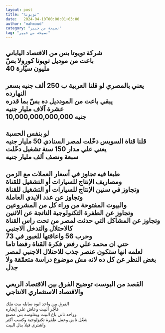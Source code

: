 ```yaml
---
layout: post
title: "تويوتا"
date:   2024-04-10T00:00:01+03:00
author: "mahmoud"
category: "نصيحة من خبير"
tag: "نصيحة من خبير"
---
```



شركة تويوتا بس من الاقتصاد الياباني  
باعت من موديل تويوتا كورولا بسّ  
40 مليون سيّارة  
---  
يعني بالمصري لو قلنا العربية ب 250 ألف جنيه بسعر
النهارده  
يبقي باعت من المودديل ده بسّ بما قدره  
عشرة آلاف مليار جنيه  
10,000,000,000,000 جنيه  
---  
لو بنفس الحسبة  
قلنا قناة السويس دخّلت لمصر السنادي 50 مليار
جنيه  
يعني علي مدار 150 سنة تشغيل دخّلت  
سبعة ونصف ألف مليار جنيه  
---  
طبعا فيه تجاوز في أسعار العملات مع الزمن  
ومصاريف الإنتاج للسيارات أو التشغيل للقناة  
وتجاوز في سنين الإنتاج للسيارات أو التشغيل
للقناة  
وتجاوز عن عدد الايدي العاملة  
والبيوت المفتوحة من وراء كل من المشروعين  
وتجاوز عن الطفرة التكنولوجية الناتجة عن الاثنين  
وتجاوز عن المشاكل التي حدثت لمصر من تحت راس
القناة  
كالاحتلال والتدخل الاجنبي  
وحرب 56 واعاقتها للعبور في 73  
حتي ان محمد علي رفض فكرة القناة رفضا تاما  
لعلمه انها ستكون عنصر جذب للاحتلال الاجنبي لمصر  
بغض النظر عن كل ده لانه مش موضوع دراسة متعمّقة ولا
جدل  
---  
القصد من البوست توضيح الفرق بين الاقتصاد الريعي  
والاقتصاد الاستثماري الانتاجي  
---  
الفرق بين واحد ابوه سابله بيت ملك  
فأجّر البيت وعاش علي إيجاره  
وواحد تاني باع البيت وبفلوسه بني مصنع  
شغّل ناس وعمل طفرة تكنولوجية وكسب أكتر  
واشتري فيلا بدل البيت
